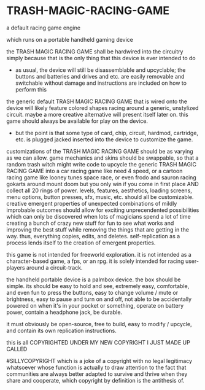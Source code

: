 # TRASH-MAGIC-RACING-GAME
a default racing game engine


which runs on a portable handheld gaming device

the TRASH MAGIC RACING GAME shall be hardwired into the circuitry simply because that is the only thing that this device is ever intended to do
- as usual, the device will still be disassemblable and upcyclable; the buttons and batteries and drives and etc. are easily removable and switchable without damage and instructions are included on how to perform this

the generic default TRASH MAGIC RACING GAME that is wired onto the device will likely feature colored shapes racing around a generic, unstylized circuit. maybe a more creative alternative will present itself later on. this game should always be available for play on the device.
  - but the point is that some type of card, chip, circuit, hardmod, cartridge, etc. is plugged jacked inserted into the device to customize the game.

customizations of the TRASH MAGIC RACING GAME should be as varying as we can allow. game mechanics and skins should be swappable, so that a random trash witch might write code to upcycle the generic TRASH MAGIC RACING GAME into a car racing game like need 4 speed, or a cartoon racing game like looney tunes space race, or even frodo and sauron racing gokarts around mount doom but you only win if you come in first place AND collect all 20 rings of power. levels, features, aesthetics, loading screens, menu options, button presses, sfx, music, etc. should all be customizable. creative emergent properties of unexpected combinations of mildly improbable outcomes should allow for exciting unprecendented possibilities which can only be discovered when lots of magicians spend a lot of time creating a bunch of crazy new stuff for fun to see what works and improving the best stuff while removing the things that are getting in the way. thus, everything copies, edits, and deletes. self-replication as a process lends itself to the creation of emergent properties.

this game is not intended for freeworld exploration. it is not intended as a character-based game, a fps, or an rpg. it is solely intended for racing user-players around a circuit-track.

the handheld portable device is a palmbox device. the box should be simple. its should be easy to hold and see, extremely easy, comfortable, and even fun to press the buttons, easy to change volume / mute or brightness, easy to pause and turn on and off, not able to be accidentally powered on when it's in your pocket or something, operate on battery power, contain a headphone jack, be durable.

it must obviously be open-source, free to build, easy to modify / upcycle, and contain its own replication instructions.

this is all COPYRIGHTED UNDER MY NEW COPYRIGHT I JUST MADE UP CALLED

#SILLYCOPYRIGHT which is a joke of a copyright with no legal legitimacy whatsoever whose function is actually to draw attention to the fact that communities are always better adapted to survive and thrive when they share and cooperate, which copyright by definition is the antithesis of.

